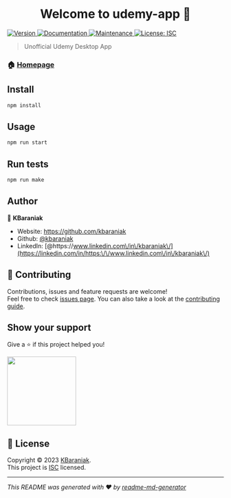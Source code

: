 <h1 align="center">Welcome to udemy-app 👋</h1>
<p>
  <a href="https://www.npmjs.com/package/udemy-app" target="_blank">
    <img alt="Version" src="https://img.shields.io/npm/v/udemy-app.svg">
  </a>
  <a href="https://github.com/kbaraniak/udemy-app#readme" target="_blank">
    <img alt="Documentation" src="https://img.shields.io/badge/documentation-yes-brightgreen.svg" />
  </a>
  <a href="https://github.com/kbaraniak/udemy-app/graphs/commit-activity" target="_blank">
    <img alt="Maintenance" src="https://img.shields.io/badge/Maintained%3F-yes-green.svg" />
  </a>
  <a href="https://github.com/kbaraniak/udemy-app/blob/master/LICENSE" target="_blank">
    <img alt="License: ISC" src="https://img.shields.io/github/license/kbaraniak/udemy-app" />
  </a>
</p>

> Unofficial Udemy Desktop App

### 🏠 [Homepage](https://github.com/kbaraniak/udemy-app#readme)

## Install

```sh
npm install
```

## Usage

```sh
npm run start
```

## Run tests

```sh
npm run make
```

## Author

👤 **KBaraniak**

* Website: https://github.com/kbaraniak
* Github: [@kbaraniak](https://github.com/kbaraniak)
* LinkedIn: [@https:\/\/www.linkedin.com\/in\/kbaraniak\/](https://linkedin.com/in/https:\/\/www.linkedin.com\/in\/kbaraniak\/)

## 🤝 Contributing

Contributions, issues and feature requests are welcome!<br />Feel free to check [issues page](https://github.com/kbaraniak/udemy-app/issues). You can also take a look at the [contributing guide](https://github.com/kbaraniak/udemy-app/blob/master/CONTRIBUTING.md).

## Show your support

Give a ⭐️ if this project helped you!

<a href="https://www.patreon.com/https:\/\/patreon.com\/klubuntu">
  <img src="https://c5.patreon.com/external/logo/become_a_patron_button@2x.png" width="160">
</a>

## 📝 License

Copyright © 2023 [KBaraniak](https://github.com/kbaraniak).<br />
This project is [ISC](https://github.com/kbaraniak/udemy-app/blob/master/LICENSE) licensed.

***
_This README was generated with ❤️ by [readme-md-generator](https://github.com/kefranabg/readme-md-generator)_